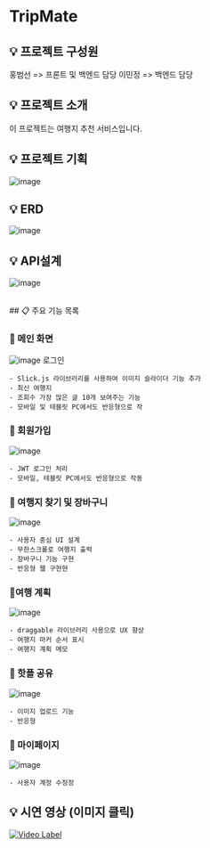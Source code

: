 # TripMate
## 💡 프로젝트 구성원
홍범선 => 프론트 및 백엔드 담당
이민정 => 백엔드 담당

## 💡 프로젝트 소개
이 프로젝트는 여행지 추천 서비스입니다.

## 💡 프로젝트 기획
![image](https://github.com/Paper10/WhereIsMyHome/assets/74814641/c7840fe8-e618-439e-8519-8e1d0f39eb74)

## 💡 ERD
![image](https://github.com/Paper10/WhereIsMyHome/assets/74814641/9caeb820-0413-428e-a46e-e99ca36501ab)

## 💡 API설계
![image](https://github.com/qjatjs123123/TripMate/assets/74814641/32bc8565-dce4-4fe0-b3a0-18c35422478a)

<br>
## 📋 주요 기능 목록

<br>

###  🚩 메인 화면
![image](https://github.com/Paper10/WhereIsMyHome/assets/74814641/42421bfd-0d49-4de9-b89d-ec7c689ca786)
로그인
```
- Slick.js 라이브러리를 사용하여 이미지 슬라이더 기능 추가
- 최신 여행지
- 조회수 가장 많은 글 10개 보여주는 기능
- 모바일 및 테블릿 PC에서도 반응형으로 작
 ``` 
 ###  🚩 회원가입
 ![image](https://github.com/Paper10/WhereIsMyHome/assets/74814641/5c435e64-b217-4e1f-ac21-ded674320408)
```
- JWT 로그인 처리
- 모바일, 테블릿 PC에서도 반응형으로 작동
 ``` 

  ###  🚩 여행지 찾기 및 장바구니
 ![image](https://github.com/Paper10/WhereIsMyHome/assets/74814641/768ed21d-be98-4022-a87b-d83084a29e26)
```
- 사용자 중심 UI 설계
- 무한스크롤로 여행지 출력
- 장바구니 기능 구현
- 반응형 웹 구현현
 ``` 

   ###  🚩여행 계획
 ![image](https://github.com/qjatjs123123/TripMate/assets/74814641/fa1ec4d8-5536-402a-8995-5588b6cb2f98)
```
- draggable 라이브러리 사용으로 UX 향상
- 여행지 마커 순서 표시
- 여행지 계획 메모 
 ``` 

 ###  🚩 핫플 공유
 ![image](https://github.com/qjatjs123123/TripMate/assets/74814641/5a9da344-6e99-40d5-a930-3d8cbfe4748d)
```
- 이미지 업로드 기능
- 반응형
 ``` 

  ###  🚩 마이페이지
![image](https://github.com/Paper10/WhereIsMyHome/assets/74814641/7b6094d2-d6d3-4d4f-92f7-e7a8dd26ffba)
```
- 사용자 계정 수정정
 ``` 

 ## 💡 시연 영상 (이미지 클릭)
 [![Video Label](http://youtu.be/TyQVO3QFEDo/0.jpg)](https://youtu.be/TyQVO3QFEDo?si=9lLZNdxKwd-Ec96k)
